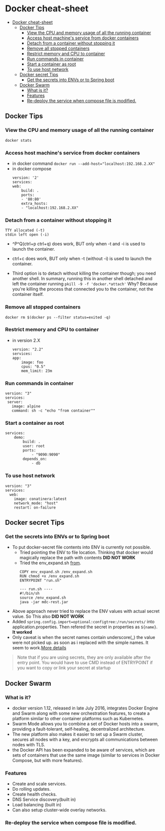 # Docker cheat-sheet

- [Docker cheat-sheet](#docker-cheat-sheet)
  - [Docker Tips](#docker-tips)
    - [View the CPU and memory usage of all the running container](#view-the-cpu-and-memory-usage-of-all-the-running-container)
    - [Access host machine's service from docker containers](#access-host-machines-service-from-docker-containers)
    - [Detach from a container without stopping it](#detach-from-a-container-without-stopping-it)
    - [Remove all stopped containers](#remove-all-stopped-containers)
    - [Restrict memory and CPU to container](#restrict-memory-and-cpu-to-container)
    - [Run commands in container](#run-commands-in-container)
    - [Start a container as root](#start-a-container-as-root)
    - [To use host network](#to-use-host-network)
  - [Docker secret Tips](#docker-secret-tips)
    - [Get the secrets into ENVs or to Spring boot](#get-the-secrets-into-envs-or-to-spring-boot)
  - [Docker Swarm](#docker-swarm)
    - [What is it?](#what-is-it)
    - [Features](#features)
    - [Re-deploy the service when compose file is modified.](#re-deploy-the-service-when-compose-file-is-modified)


## Docker Tips

### View the CPU and memory usage of all the running container
```
docker stats
```

### Access host machine's service from docker containers
- in docker command `docker run --add-host="localhost:192.168.2.XX"`
- in docker compose
    ```
    version: '2'
    services:
    web:
        build: .
        ports:
        - '80:80'
        extra_hosts:
        - "localhost:192.168.2.XX"
    ```

### Detach from a container without stopping it
```
TTY allocated (-t)
stdin left open (-i)
```
- ^P^Q(ctrl+p ctrl+q) does work, BUT only when -t and -i is used to launch the container.

- ctrl+c does work, BUT only when -t (without -i) is used to launch the container.

- Third option is to detach without killing the container though; you need another shell. 
In summary, running this in another shell detached and left the container running `pkill -9 -f 'docker.*attach'`
Why? Because you're killing the process that connected you to the container, not the container itself.

### Remove all stopped containers
```
docker rm $(docker ps --filter status=exited -q)
```

### Restrict memory and CPU to container
- in version 2.X
    ```
    version: "2.2"
    services:
    app:
        image: foo
        cpus: "0.5"
        mem_limit: 23m
    ```

### Run commands in container
```
version: "3"
services:
 server:
   image: alpine
   command: sh -c "echo "from container"" 
```

### Start a container as root
```
services:
    demo:
        build: .
        user: root
        ports:
            - "9090:9090"
        depends_on:
            - db
```

###  To use host network 
```
version: "3"
services:
  web:
    image: conatinera:latest
    network_mode: "host"        
    restart: on-failure
```

## Docker secret Tips

### Get the secrets into ENVs or to Spring boot
- To put docker-secret file contents into ENV is currently not possible. 
    - Tried pointing the ENV to file location. Thinking that docker would magically replace the path with contents __DID NOT WORK__
    - Tried the env_expand.sh [from](https://gist.github.com/bvis/b78c1e0841cfd2437f03e20c1ee059fe).
        ```
        COPY env_expand.sh /env_expand.sh
        RUN chmod +x /env_expand.sh
        ENTRYPOINT "run.sh"

        --- run.sh ----
        #!/bin/sh
        source /env_expand.sh
        java -jar mdc-rest.jar
        ```
 - Above approach never tried to replace the ENV values with actual secret value. So This also __DID NOT WORK__
 - Added `spring.config.import=optional:configtree:/run/secrets/` into application.properties. Then refered the secret in properties as `${name}`. __It worked__
 - Only caveat is when the secret names contain underscore(_) the value were not picked up. as soon as i replaced with the simple names. It seem to work.[More details](https://stackoverflow.com/questions/70007676/how-to-handle-docker-secrets-in-application-properties-files)

> Note that if you are using secrets, they are only available after the entry point. You would have to use CMD instead of ENTRYPOINT if you want to copy or link your secret at startup

## Docker Swarm

### What is it?
- docker version 1.12, released in late July 2016, integrates Docker Engine and Swarm along with some new orchestration features, to create a platform similar to other container platforms such as Kubernetes.
- Swarm Mode allows you to combine a set of Docker hosts into a swarm, providing a fault‑tolerant, self‑healing, decentralized architecture.
- The new platform also makes it easier to set up a Swarm cluster, secures all nodes with a key, and encrypts all communications between nodes with TLS.
- the Docker API has been expanded to be aware of services, which are sets of containers that use the same image (similar to services in Docker Compose, but with more features).

### Features
- Create and scale services.
- Do rolling updates.
- Create health checks.
- DNS Service discovery(built in)
- Load balancing (built in)
- Can also setup cluster-wide overlay networks.

### Re-deploy the service when compose file is modified.